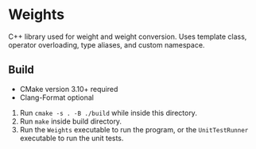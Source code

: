 # Weights
C++ library used for weight and weight conversion. Uses template class, operator overloading, type aliases, and custom namespace.

## Build
- CMake version 3.10+ required
- Clang-Format optional

1. Run `cmake -s . -B ./build` while inside this directory.
2. Run `make` inside build directory.
4. Run the `Weights` executable to run the program, or the `UnitTestRunner` executable to run the unit tests.
